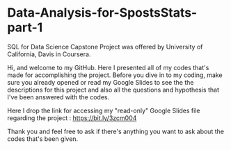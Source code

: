 # Data-Analysis-for-SpostsStats-part-1
SQL for Data Science Capstone Project was offered by University of California, Davis in Coursera.

Hi, and welcome to my GitHub. Here I presented all of my codes that's made for accomplishing the project. Before you dive in
to my coding, make sure you already opened or read my Google Slides to see the the descriptions for this project and also all
the questions and hypothesis that I've been answered with the codes.

Here I drop the link for accessing my "read-only" Google Slides file regarding the project : 
https://bit.ly/3zcm004

Thank you and feel free to ask if there's anything you want to ask about the codes that's been given.
